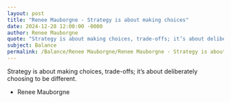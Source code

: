 ```yaml
---
layout: post
title: "Renee Mauborgne - Strategy is about making choices"
date: 2024-12-28 12:00:00 -0000
author: Renee Mauborgne
quote: "Strategy is about making choices, trade-offs; it’s about deliberately choosing to be different."
subject: Balance
permalink: /Balance/Renee Mauborgne/Renee Mauborgne - Strategy is about making choices
---
```


Strategy is about making choices, trade-offs; it’s about deliberately choosing to be different.

- Renee Mauborgne
